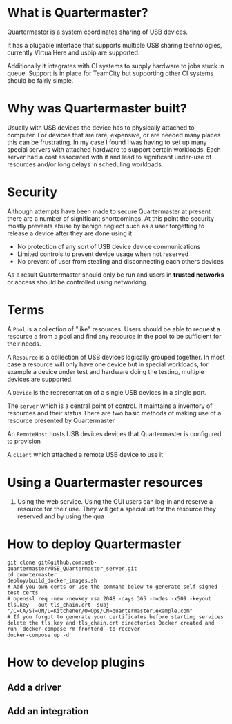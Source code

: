 # What is Quartermaster?
Quartermaster is a system coordinates sharing of USB devices. 

It has a plugable interface that supports multiple USB sharing 
technologies, currently VirtualHere and usbip are supported. 

Additionally it integrates with CI systems to supply hardware to jobs
stuck in queue. Support is in place for TeamCity but supporting other
CI systems should be fairly simple.

# Why was Quartermaster built?

Usually with USB devices the device has to physically attached to computer. 
For devices that are rare, expensive, or are needed many places this can
be frustrating. In my case I found I was having to set up many special
servers with attached hardware to support certain workloads. Each server
had a cost associated with it and lead to significant under-use of
resources and/or long delays in scheduling workloads.

# Security

Although attempts have been made to secure Quartermaster at present there
are a number of significant shortcomings. At this point the security
mostly prevents abuse by benign neglect such as a user forgetting to
release a device after they are done using it.

* No protection of any sort of USB device device communications
* Limited controls to prevent device usage when not reserved
* No prevent of user from stealing and disconnecting each others devices

As a result Quartermaster should only be run and users in
**trusted networks** or access should be controlled using networking.

# Terms

A `Pool` is a collection of "like" resources. Users should be able to 
request a resource a from a pool and find any resource in the pool to 
be sufficient for their needs.

A `Resource` is a collection of USB devices logically grouped together.
In most case a resource will only have one device but in special workloads,
for example a device under test and hardware doing the testing, multiple
devices are supported.

A `Device` is the representation of a single USB devices in a single port.

The `server` which is a central point of control. It maintains a inventory of resources and their status
There are two basic methods of making use of a resource presented by Quartermaster

An `RemoteHost` hosts USB devices devices that Quartermaster is configured to provision

A `client` which attached a remote USB device to use it


# Using a Quartermaster resources

1) Using the web service. Using the GUI users can log-in and reserve a resource for their use. They will get a special
url for the resource they reserved and by using the qua


# How to deploy Quartermaster

    git clone git@github.com:usb-quartermaster/USB_Quartermaster_server.git
    cd quartermaster
    deploy/build_docker_images.sh
    # Add you own certs or use the command below to generate self signed test certs
    # openssl req -new -newkey rsa:2048 -days 365 -nodes -x509 -keyout tls.key  -out tls_chain.crt -subj "/C=CA/ST=ON/L=Kitchener/O=Ops/CN=quartermaster.example.com"
    # If you forgot to generate your certificates before starting services delete the tls.key and tls_chain.crt directories Docker created and run `docker-compose rm frontend` to recover  
    docker-compose up -d

# How to develop plugins
## Add a driver
## Add an integration
